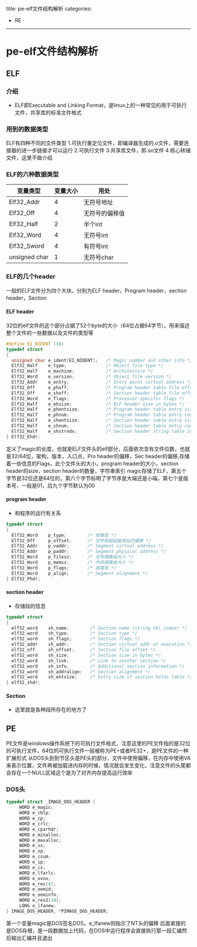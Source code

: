 title: pe-elf文件结构解析
categories: 
- RE
---

# pe-elf文件结构解析

## ELF

### 介绍

- ELF即Executable and Linking Format，是linux上的一种常见的用于可执行文件，共享库的标准文件格式

### 用到的数据类型

ELF有四种不同的文件类型
1.可执行重定位文件，即编译器生成的.o文件，需要连接器的进一步链接才可以运行
2.可执行文件
3.共享库文件，即.so文件
4.核心转储文件，这里不做介绍

### ELF的六种数据类型

| 变量类型 | 变量大小 | 用处 |
| ------ | ------ | ------ |
| Elf32_Addr   | 4| 无符号地址 |
| Elf32_Off    | 4| 无符号的偏移值 |
| Elf32_Half   | 2| 半个int|
| Elf32_Word   | 4|无符号int|
| Elf32_Sword  | 4|有符号int|
| unsigned char| 1|无符号char|

### ELF的几个header

一般的ELF文件分为四个大块，分别为ELF header，Program header，section header，Section

#### ELF header

32位的elf文件的这个部分占据了52个byte的大小（64位占据64字节）。用来描述整个文件的一些数据以及文件的类型等

```c
#define EI_NIDENT (16)
typedef struct
{
  unsigned char e_ident[EI_NIDENT];   /* Magic number and other info */
  Elf32_Half    e_type;               /* Object file type */
  Elf32_Half    e_machine;            /* Architecture */
  Elf32_Word    e_version;            /* Object file version */
  Elf32_Addr    e_entry;              /* Entry point virtual address */
  Elf32_Off     e_phoff;              /* Program header table file offset */
  Elf32_Off     e_shoff;              /* Section header table file offset */
  Elf32_Word    e_flags;              /* Processor-specific flags */
  Elf32_Half    e_ehsize;             /* ELF header size in bytes */
  Elf32_Half    e_phentsize;          /* Program header table entry size */
  Elf32_Half    e_phnum;              /* Program header table entry count */
  Elf32_Half    e_shentsize;          /* Section header table entry size */
  Elf32_Half    e_shnum;              /* Section header table entry count */
  Elf32_Half    e_shstrndx;           /* Section header string table index */
} Elf32_Ehdr;
```

定义了magic的长度，也就是ELF文件头的elf部分，后面依次含有文件位数，也就是32/64位，架构，版本，入口点，Pro header的偏移，Sec header的偏移,存储着一些信息的Flags，此个文件头的大小，program header的大小，section header的size，section header的数量，字符串索引
magic存储了ELF，第五个字节是32位还是64位的，第六个字节标明了字节序是大端还是小端，第七个是版本号，一般是01，后九个字节默认为00

#### program header

- 和程序的运行有关系

```c
typedef struct
{
  Elf32_Word    p_type;        /* 段类型 */
  Elf32_Off     p_offset;      /* 文件到段起始地址的偏移 */
  Elf32_Addr    p_vaddr;       /* Segment virtual address */
  Elf32_Addr    p_paddr;       /* Segment physical address */
  Elf32_Word    p_filesz;      /* 文件镜像段大小 */
  Elf32_Word    p_memsz;       /* 内存镜像段大小 */
  Elf32_Word    p_flags;       /* 段类型 */
  Elf32_Word    p_align;       /* Segment alignment */
} Elf32_Phdr;
```

#### section header

- 存储段的信息

```c
typedef struct
{
  elf32_word    sh_name;        /* Section name (string tbl index) */
  elf32_word    sh_type;        /* Section type */
  elf32_word    sh_flags;       /* Section flags */
  elf32_addr    sh_addr;        /* Section virtual addr at execution */
  elf32_off     sh_offset;      /* Section file offset */
  elf32_word    sh_size;        /* Section size in bytes */
  elf32_word    sh_link;        /* Link to another section */
  elf32_word    sh_info;        /* Additional section information */
  elf32_word    sh_addralign;   /* Section alignment */
  elf32_word    sh_entsize;     /* Entry size if section holds table */
} elf32_shdr;
```
#### Section

- 这里就是各种段所存在的地方了

## PE

PE文件是windows操作系统下的可执行文件格式，注意这里的PE文件指的是32位的可执行文件，64位的可执行文件一般被称为PE+或者PE32+，是PE文件的一种扩展形式
从DOS头到到节区头是PE头的部分，文件中使用偏移，在内存中使用VA来表示位置，文件再被加载进内存的时候，情况就会发生变化，注意文件的头尾都会存在一个NULL区域这个是为了对齐内存提高运行效率

### DOS头

```C
typedef struct _IMAGE_DOS_HEADER {
     WORD e_magic;
     WORD e_cblp;
     WORD e_cp;
     WORD e_crlc;
     WORD e_cparhdr;
     WORD e_minalloc;
     WORD e_maxalloc;
     WORD e_ss;
     WORD e_sp;
     WORD e_csum;
     WORD e_ip;
     WORD e_cs;
     WORD e_lfarlc;
     WORD e_ovno;
     WORD e_res[4];
     WORD e_oemid;
     WORD e_oeminfo;
     WORD e_res2[10];
     LONG e_lfanew;
} IMAGE_DOS_HEADER, *PIMAGE_DOS_HEADER;
```

第一个变量magic是DOS签名DOS，e_lfanew则指示了NT头的偏移
后面紧接的是DOS存根，是一段数据加上代码，在DOS中运行程序会直接执行那一段汇编然后输出汇编并且退出
